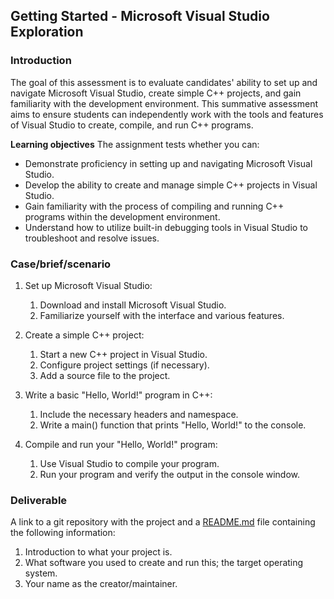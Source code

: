 ## Getting Started - Microsoft Visual Studio Exploration

### Introduction

The goal of this assessment is to evaluate candidates' ability to set up and navigate Microsoft Visual Studio, create simple C++ projects, and gain familiarity with the development environment. This summative assessment aims to ensure students can independently work with the tools and features of Visual Studio to create, compile, and run C++ programs.

**Learning objectives** 
The assignment tests whether you can:

- Demonstrate proficiency in setting up and navigating Microsoft Visual Studio.
- Develop the ability to create and manage simple C++ projects in Visual Studio.
- Gain familiarity with the process of compiling and running C++ programs within the development environment.
- Understand how to utilize built-in debugging tools in Visual Studio to troubleshoot and resolve issues.

### Case/brief/scenario

1. Set up Microsoft Visual Studio:
    
    1. Download and install Microsoft Visual Studio.
    2. Familiarize yourself with the interface and various features.
    
2. Create a simple C++ project:
    
    1. Start a new C++ project in Visual Studio.
    2. Configure project settings (if necessary).
    3. Add a source file to the project.
    
3. Write a basic "Hello, World!" program in C++:
    
    1. Include the necessary headers and namespace.
    2. Write a main() function that prints "Hello, World!" to the console.
    
4. Compile and run your "Hello, World!" program:
    
    1. Use Visual Studio to compile your program.
    2. Run your program and verify the output in the console window.
    

### Deliverable

A link to a git repository with the project and a [README.md](http://README.md) file containing the following information:

1. Introduction to what your project is.
2. What software you used to create and run this; the target operating system.
3. Your name as the creator/maintainer.